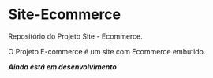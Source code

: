 # Site-Ecommerce
Repositório do Projeto Site - Ecommerce. 

O Projeto E-commerce é um site com Ecommerce embutido.

__*Ainda está em desenvolvimento*__
